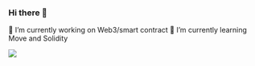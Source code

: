 ### Hi there 👋

<!--
**passer-byzhang/passer-byzhang** is a ✨ _special_ ✨ repository because its `README.md` (this file) appears on your GitHub profile.

Here are some ideas to get you started:

- 
- 
- 👯 I’m looking to collaborate on 
- 🤔 I’m looking for help with ...
- 💬 Ask me about ...
- 📫 How to reach me: ...
- 😄 Pronouns: ...
- ⚡ Fun fact: ...
-->
🔭 I’m currently working on Web3/smart contract
🌱 I’m currently learning Move and Solidity

<a href="https://github.com/passer-byzhang/github-readme-stats">
  <img align="center" src="https://github-readme-stats.vercel.app/api/pin/?username=passer-byzhang&repo=github-readme-stats" />
</a>

